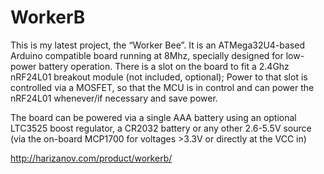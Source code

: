 WorkerB
=======

This is my latest project, the “Worker Bee”. It is an ATMega32U4-based Arduino compatible board running at 8Mhz, 
specially designed for low-power battery operation. There is a slot on the board to fit a 2.4Ghz nRF24L01 breakout 
module (not included, optional); Power to that slot is controlled via a MOSFET, so that the MCU is in control and 
can power the nRF24L01 whenever/if necessary and save power.

The board can be powered via a single AAA battery using an optional LTC3525 boost regulator, a CR2032 battery or 
any other 2.6-5.5V source (via the on-board MCP1700 for voltages >3.3V or directly at the VCC in)


http://harizanov.com/product/workerb/
